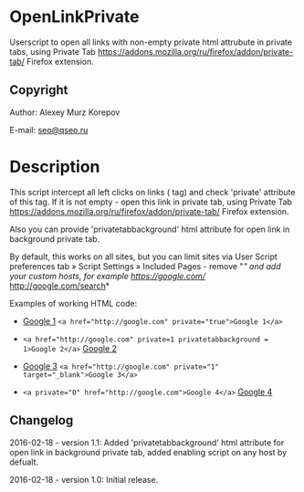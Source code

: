 # OpenLinkPrivate

Userscript to open all links with non-empty private html attrubute in private tabs, using Private Tab https://addons.mozilla.org/ru/firefox/addon/private-tab/ Firefox extension.

Copyright
------------------------

Author: Alexey Murz Korepov

E-mail: seo@qseo.ru

Description
========================

This script intercept all left clicks on links (<a> tag) and check 'private' attribute of this tag. If it is not empty - open this link in private tab, using Private Tab https://addons.mozilla.org/ru/firefox/addon/private-tab/ Firefox extension.

Also you can provide 'privatetabbackground' html attribute for open link in background private tab.

By default, this works on all sites, but you can limit sites via User Script preferences tab » Script Settings » Included Pages - remove "*" and add your custom hosts, for example https://google.com/* http://google.com/search*

Examples of working HTML code:

- <a href="http://google.com" private="true">Google 1</a>
`<a href="http://google.com" private="true">Google 1</a>`

- `<a href="http://google.com" private=1 privatetabbackground = 1>Google 2</a>`
<a href="http://google.com" private=1 privatetabbackground = 1>Google 2</a>

- <a href="http://google.com" private="1" target="_blank">Google 3</a>
`<a href="http://google.com" private="1" target="_blank">Google 3</a>`

- `<a private="0" href="http://google.com">Google 4</a>`
<a private="0" href="http://google.com">Google 4</a>


Changelog
------------------------

2016-02-18 - version 1.1: Added 'privatetabbackground' html attribute for open link in background private tab, added enabling script on any host by defualt.

2016-02-18 - version 1.0: Initial release.